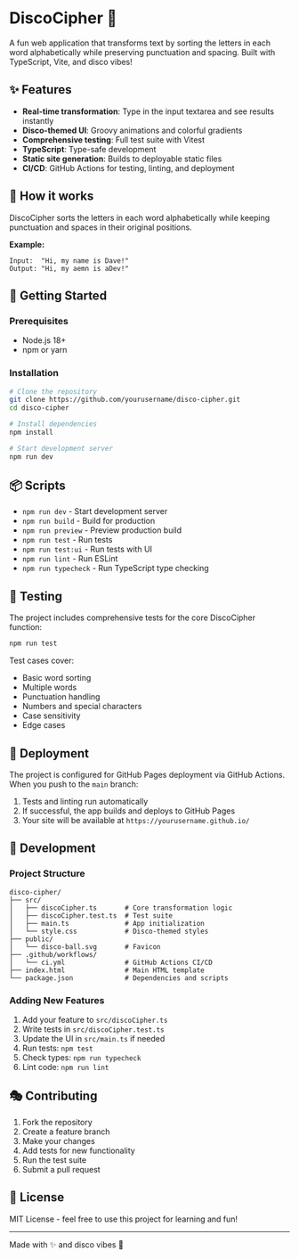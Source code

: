 # DiscoCipher 🪩

A fun web application that transforms text by sorting the letters in each word alphabetically while preserving punctuation and spacing. Built with TypeScript, Vite, and disco vibes!

## ✨ Features

- **Real-time transformation**: Type in the input textarea and see results instantly
- **Disco-themed UI**: Groovy animations and colorful gradients
- **Comprehensive testing**: Full test suite with Vitest
- **TypeScript**: Type-safe development
- **Static site generation**: Builds to deployable static files
- **CI/CD**: GitHub Actions for testing, linting, and deployment

## 🕺 How it works

DiscoCipher sorts the letters in each word alphabetically while keeping punctuation and spaces in their original positions.

**Example:**
```
Input:  "Hi, my name is Dave!"
Output: "Hi, my aemn is aDev!"
```

## 🚀 Getting Started

### Prerequisites

- Node.js 18+
- npm or yarn

### Installation

```bash
# Clone the repository
git clone https://github.com/yourusername/disco-cipher.git
cd disco-cipher

# Install dependencies
npm install

# Start development server
npm run dev
```

## 📦 Scripts

- `npm run dev` - Start development server
- `npm run build` - Build for production
- `npm run preview` - Preview production build
- `npm run test` - Run tests
- `npm run test:ui` - Run tests with UI
- `npm run lint` - Run ESLint
- `npm run typecheck` - Run TypeScript type checking

## 🧪 Testing

The project includes comprehensive tests for the core DiscoCipher function:

```bash
npm run test
```

Test cases cover:
- Basic word sorting
- Multiple words
- Punctuation handling
- Numbers and special characters
- Case sensitivity
- Edge cases

## 🚀 Deployment

The project is configured for GitHub Pages deployment via GitHub Actions. When you push to the `main` branch:

1. Tests and linting run automatically
2. If successful, the app builds and deploys to GitHub Pages
3. Your site will be available at `https://yourusername.github.io/`

## 🎨 Development

### Project Structure

```
disco-cipher/
├── src/
│   ├── discoCipher.ts       # Core transformation logic
│   ├── discoCipher.test.ts  # Test suite
│   ├── main.ts              # App initialization
│   └── style.css            # Disco-themed styles
├── public/
│   └── disco-ball.svg       # Favicon
├── .github/workflows/
│   └── ci.yml               # GitHub Actions CI/CD
├── index.html               # Main HTML template
└── package.json             # Dependencies and scripts
```

### Adding New Features

1. Add your feature to `src/discoCipher.ts`
2. Write tests in `src/discoCipher.test.ts`
3. Update the UI in `src/main.ts` if needed
4. Run tests: `npm test`
5. Check types: `npm run typecheck`
6. Lint code: `npm run lint`

## 🎭 Contributing

1. Fork the repository
2. Create a feature branch
3. Make your changes
4. Add tests for new functionality
5. Run the test suite
6. Submit a pull request

## 📝 License

MIT License - feel free to use this project for learning and fun!

---

Made with ✨ and disco vibes 🕺